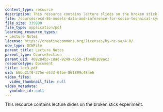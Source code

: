 ```yaml
---
content_type: resource
description: This resource contains lecture slides on the broken stick experiment.
file: /courses/esd-86-models-data-and-inference-for-socio-technical-systems-spring-2007/b6bd21f0275ee5330fbe861899c48ae6_lec3.pdf
file_size: 335900
file_type: application/pdf
learning_resource_types:
- Lecture Notes
license: https://creativecommons.org/licenses/by-nc-sa/4.0/
ocw_type: OCWFile
parent_title: Lecture Notes
parent_type: CourseSection
parent_uid: 408284b3-c8ad-9249-a559-1fe4db109ac3
resourcetype: Document
title: lec3.pdf
uid: b6bd21f0-275e-e533-0fbe-861899c48ae6
video_files:
  video_thumbnail_file: null
video_metadata:
  youtube_id: null
---
```

This resource contains lecture slides on the broken stick experiment.